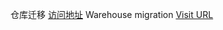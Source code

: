 仓库迁移 [访问地址](https://github.com/19801201/DOSLAM)
Warehouse migration [Visit URL](https://github.com/19801201/DOSLAM)
